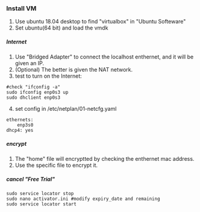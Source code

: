 ### Install VM
1. Use ubuntu 18.04 desktop to find "virtualbox" in "Ubuntu Softeware"  
2. Set ubuntu(64 bit) and load the vmdk  
  
##### Internet
1. Use "Bridged Adapter" to connect the localhost enthernet, and it will be given an IP.  
2. (Optional) The better is given the NAT network.  
3. test to turn on the Internet:
```
#check "ifconfig -a"
sudo ifconfig enp0s3 up
sudo dhclient enp0s3
```
4. set config in  /etc/netplan/01-netcfg.yaml
```
ethernets:
    enp3s0
dhcp4: yes
```
  
##### encrypt  
1. The "home" file will encryptted by checking the enthernet mac address.
2. Use the specific file to encrypt it.  
  
##### cancel "Free Trial"  
```
sudo service locator stop
sudo nano activator.ini #modify expiry_date and remaining
sudo service locator start
```
